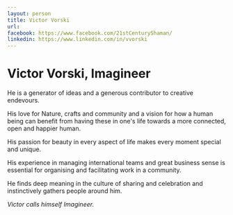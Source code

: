 ```yaml
---
layout: person
title: Victor Vorski
url:
facebook: https://www.facebook.com/21stCenturyShaman/ 
linkedin: https://www.linkedin.com/in/vvorski
---
```


# Victor Vorski, Imagineer

He is a generator of ideas and a generous contributor to creative endevours.
 
His love for Nature, crafts and community and a vision for how a human being can benefit from having these in one's life towards a more connected, open and happier human.
 
His passion for beauty in every aspect of life makes every moment special and unique.
 
His experience in managing international teams and great business sense is essential for organising and facilitating work in a community.
 
He finds deep meaning in the culture of sharing and celebration and instinctively gathers people around him. 

<i>Victor calls himself Imagineer.</i>